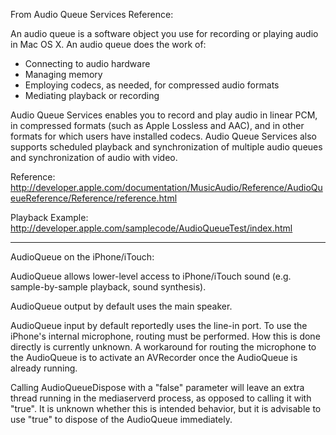


From Audio Queue Services Reference:

An audio queue is a software object you use for recording or playing audio in Mac OS X. An audio queue does the work of:

* Connecting to audio hardware
* Managing memory
* Employing codecs, as needed, for compressed audio formats
* Mediating playback or recording

Audio Queue Services enables you to record and play audio in linear PCM, in compressed formats (such as Apple Lossless and AAC), and in other formats for which users have installed codecs. Audio Queue Services also supports scheduled playback and synchronization of multiple audio queues and synchronization of audio with video.

Reference: http://developer.apple.com/documentation/MusicAudio/Reference/AudioQueueReference/Reference/reference.html

Playback Example: http://developer.apple.com/samplecode/AudioQueueTest/index.html

---- 
AudioQueue on the iPhone/iTouch:

AudioQueue allows lower-level access to iPhone/iTouch sound (e.g. sample-by-sample playback, sound synthesis).  

AudioQueue output by default uses the main speaker.  

AudioQueue input by default reportedly uses the line-in port.  To use the iPhone's internal microphone, routing must be performed.  How this is done directly is currently unknown.  A workaround for routing the microphone to the AudioQueue is to activate an AVRecorder once the AudioQueue is already running.

Calling AudioQueueDispose with a "false" parameter will leave an extra thread running in the mediaserverd  process, as opposed to calling it with "true".  It is unknown whether this is intended behavior, but it is advisable to use "true" to dispose of the AudioQueue immediately.

